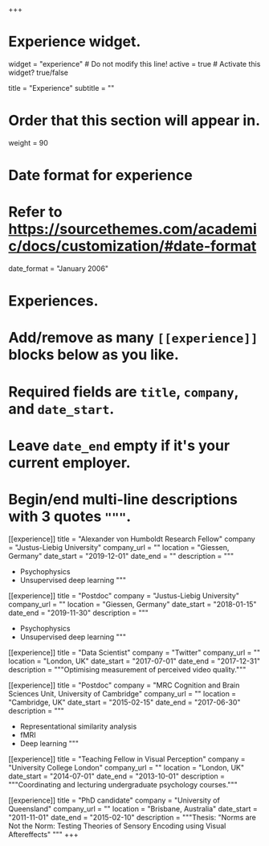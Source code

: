 +++
# Experience widget.
widget = "experience"  # Do not modify this line!
active = true  # Activate this widget? true/false

title = "Experience"
subtitle = ""

# Order that this section will appear in.
weight = 90

# Date format for experience
#   Refer to https://sourcethemes.com/academic/docs/customization/#date-format
date_format = "January 2006"

# Experiences.
#   Add/remove as many `[[experience]]` blocks below as you like.
#   Required fields are `title`, `company`, and `date_start`.
#   Leave `date_end` empty if it's your current employer.
#   Begin/end multi-line descriptions with 3 quotes `"""`.
[[experience]]
  title = "Alexander von Humboldt Research Fellow"
  company = "Justus-Liebig University"
  company_url = ""
  location = "Giessen, Germany"
  date_start = "2019-12-01"
  date_end = ""
  description = """
  * Psychophysics
  * Unsupervised deep learning
  """
  
[[experience]]
  title = "Postdoc"
  company = "Justus-Liebig University"
  company_url = ""
  location = "Giessen, Germany"
  date_start = "2018-01-15"
  date_end = "2019-11-30"
  description = """
  * Psychophysics
  * Unsupervised deep learning
  """
  
[[experience]]
  title = "Data Scientist"
  company = "Twitter"
  company_url = ""
  location = "London, UK"
  date_start = "2017-07-01"
  date_end = "2017-12-31"
  description = """Optimising measurement of perceived video quality."""
  
[[experience]]
  title = "Postdoc"
  company = "MRC Cognition and Brain Sciences Unit, University of Cambridge"
  company_url = ""
  location = "Cambridge, UK"
  date_start = "2015-02-15"
  date_end = "2017-06-30"
  description = """
  * Representational similarity analysis
  * fMRI
  * Deep learning
  """

[[experience]]
  title = "Teaching Fellow in Visual Perception"
  company = "University College London"
  company_url = ""
  location = "London, UK"
  date_start = "2014-07-01"
  date_end = "2013-10-01"
  description = """Coordinating and lecturing undergraduate psychology courses."""
  
  [[experience]]
  title = "PhD candidate"
  company = "University of Queensland"
  company_url = ""
  location = "Brisbane, Australia"
  date_start = "2011-11-01"
  date_end = "2015-02-10"
  description = """Thesis: "Norms are Not the Norm: Testing Theories of Sensory Encoding using Visual Aftereffects" """
+++
